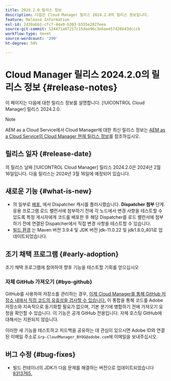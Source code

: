 ```yaml
---
title: 2024.2.0 릴리스 정보
description: 다음은 Cloud Manager 릴리스 2024.2.0의 릴리스 정보입니다.
feature: Release Information
exl-id: 2d38abb1-cfc7-44a9-b303-b555e2827eea
source-git-commit: 524471a87217c15dae96c3e6aee57426b43dcccb
workflow-type: tm+mt
source-wordcount: '299'
ht-degree: 50%

---
```



# Cloud Manager 릴리스 2024.2.0의 릴리스 정보 {#release-notes}

이 페이지는 다음에 대한 릴리스 정보를 설명합니다. [!UICONTROL Cloud Manager] 릴리스 2024.2.0.

>[!NOTE]
>
>AEM as a Cloud Service에서 Cloud Manager에 대한 최신 릴리스 정보는 [AEM as a Cloud Service의 Cloud Manager 현재 릴리스 정보](https://experienceleague.adobe.com/docs/experience-manager-cloud-service/content/implementing/using-cloud-manager/release-notes-cloud-manager/release-notes-cm-current.html)를 참조하십시오.

## 릴리스 일자 {#release-date}

의 릴리스 날짜 [!UICONTROL Cloud Manager] 릴리스 2024.2.0은 2024년 2월 16일입니다. 다음 릴리스는 2024년 3월 16일에 예정되어 있습니다.

## 새로운 기능 {#what-is-new}

* 의 일부로 [배포,](/help/using/code-deployment.md) 에서 Dispatcher 캐시를 플러시했습니다. **Dispatcher 첨부** 단계. 응용 프로그램 로드 밸런서에 첨부하기 전에 각 노드에서 변경 사항을 테스트할 수 있도록 특정 게시자에게 코드를 배포한 후 해당 Dispatcher를 로드 밸런서에 첨부하기 전에 연결된 Dispatcher에서 직접 변경 사항을 테스트할 수 있습니다.
* [빌드 환경](/help/getting-started/build-environment.md) 는 Maven 버전 3.9.4 및 JDK 버전 jdk-11.0.22 및 jdk1.8.0_401로 업데이트되었습니다.

## 조기 채택 프로그램 {#early-adoption}

조기 채택 프로그램에 참여하여 향후 기능을 테스트할 기회를 얻으십시오

### 자체 GitHub 가져오기 {#byo-github}

GitHub를 사용하여 저장소를 관리하는 경우, [이제 Cloud Manager를 통해 GitHub 저장소 내에서 직접 코드의 유효성을 검사할 수 있습니다.](/help/managing-code/byo-github.md) 이 통합을 통해 코드를 Adobe 저장소와 지속적으로 동기화할 필요가 없으며, 기본 분기에 병합하기 전에 가져오기 요청을 확인할 수 있습니다. 이 기능은 공개 GitHub 전용입니다. 자체 호스팅 GitHub에 대해서는 지원되지 않습니다.

이러한 새 기능을 테스트하고 피드백을 공유하는 데 관심이 있으시면 Adobe ID와 연결된 이메일 주소로 `Grp-CloudManager_BYOG@adobe.com`에 이메일을 보내주십시오.

## 버그 수정 {#bug-fixes}

* 빌드 컨테이너의 JDK가 다음 문제를 해결하는 버전으로 업데이트되었습니다 [8313765.](https://bugs.openjdk.org/browse/JDK-8313765)
